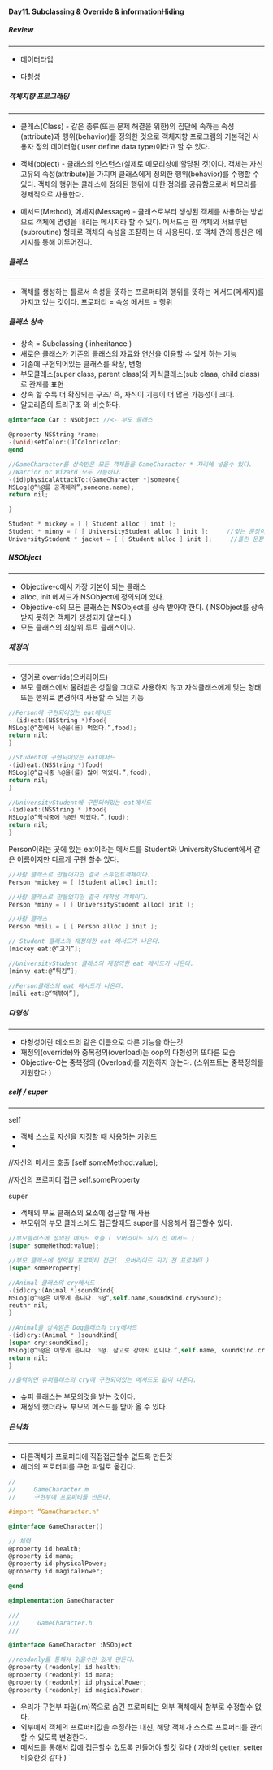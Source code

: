 #### **Day11. Subclassing & Override & informationHiding**

##### Review
***
- 데이터타입

- 다형성

##### 객체지향 프로그래밍
***
- 클래스(Class)  - 같은 종류(또는 문제 해결을 위한)의 집단에 속하는 속성(attribute)과 행위(behavior)를 정의한 것으로 객체지향 프로그램의 기본적인 사용자 정의 데이터형( user define data type)이라고 할 수 있다.

- 객체(object) - 클래스의 인스턴스(실제로 메모리상에 할당된 것)이다. 객체는 자신 고유의 속성(attribute)을 가지며 클래스에게 정의한 행위(behavior)를 수행할 수 있다. 객체의 행위는 클래스에 정의된 행위에 대한 정의를 공유함으로써 메모리를 경제적으로 사용한다.

- 메서드(Method), 메세지(Message) - 클래스로부터 생성된 객체를 사용하는 방법으로 객체에 명령을 내리는 메시지라 할 수 있다. 메서드는 한 객체의 서브루틴(subroutine) 형태로 객체의 속성을 조잗하는 데 사용된다. 또 객체 간의 통신은 메시지를 통해 이루어진다.

##### 클래스
***
- 객체를 생성하는 틀로서 속성을 뜻하는 프로퍼티와 행위를 뜻하는 메서드(메세지)를 가지고 있는 것이다.
프로퍼티 = 속성
메서드 = 행위

##### 클래스 상속

- 상속  = Subclassing ( inheritance )
- 새로운 클래스가 기존의 클래스의 자료와 연산을 이용할 수 있게 하는 기능
- 기존에 구현되어있는 클래스를 확장, 변형
- 부모클래스(super class, parent class)와 자식클래스(sub claaa, child class)로 관계를 표현
- 상속 할 수록 더 확장되는 구조/ 즉, 자식이 기능이 더 많은 가능성이 크다.
- 알고리즘의 트리구조 와 비슷하다.

```objectivec
@interface Car : NSObject //<- 부모 클래스

@property NSString *name;
-(void)setColor:(UIColor)color;
@end

//GameCharacter를 상속받은 모든 객체들을 GameCharacter * 자리에 넣을수 있다.
//Warrior or Wizard 모두 가능하다.
-(id)physicalAttackTo:(GameCharacter *)someone{
NSLog(@“%@를 공격해라”,someone.name);
return nil;

}

Student * mickey = [ [ Student alloc ] init ];
Student * minny = [ [ UniversityStudent alloc ] init ];     //맞는 문장이다. 모든대학생은 학생이다.
UniversityStudent * jacket = [ [ Student alloc ] init ];     //틀린 문장이다. 모든학생은 대학생이다.
```

##### NSObject
***
- Objective-c에서 가장 기본이 되는 클래스
- alloc, init 메서드가 NSObject에 정의되어 있다.
- Objective-c의 모든 클래스는 NSObject를 상속 받아야 한다. ( NSObject를 상속받지 못하면 객체가 생성되지 않는다.)
- 모든 클래스의 최상위 루트 클래스이다.

##### 재정의
***
- 영어로 override(오버라이드)
- 부모 클래스에서 물려받은 성질을 그대로 사용하지 않고 자식클래스에게 맞는 형태 또는 행위로 변경하여 사용할 수 있는 기능

```objectivec
//Person에 구현되어있는 eat메서드
- (id)eat:(NSString *)food{
NSLog(@“집에서 %@을(를) 먹었다.”,food);
return nil;
}

//Student에 구현되어있는 eat메서드
-(id)eat:(NSString *)food{
NSLog(@“급식중 %@을(를) 많이 먹었다.”,food);
return nil;
}

//UniversityStudent에 구현되어있는 eat메서드
-(id)eat:(NSString * )food{
NSLog(@“학식중에 %@만 먹었다.”,food);
return nil;
}
```

Person이라는 곳에 있는 eat이라는 메서드를 Student와 UniversityStudent에서 같은 이름이지만 다르게 구현 할수 있다.

```objectivec
//사람 클래스로 만들어지만 결국 스튜던트객체이다.
Person *mickey = [ [Student alloc] init];

//사람 클래스로 만들었지만 결국 대학생 객체이다.
Person *miny = [ [ UniversityStudent alloc] init ];

//사람 클래스
Person *mili = [ [ Person alloc ] init ];

// Student 클래스의 재정의한 eat 메서드가 나온다.
[mickey eat:@“고기”];

//UniversityStudent 클래스의 재정의한 eat 메서드가 나온다.
[minny eat:@“튀김”];

//Person클래스의 eat 메서드가 나온다.
[mili eat:@“떡볶이”];
```

#####  다형성
***
- 다형성이란 메소드의 같은 이름으로 다른 기능을 하는것
- 재정의(override)와 중복정의(overload)는 oop의 다형성의 또다른 모습
- Objective-C는 중복정의 (Overload)를 지원하지 않는다. (스위프트는 중복정의를 지원한다 )


##### self / super
***
self

- 객체 스스로 자신을 지징할 때 사용하는  키워드
- 
//자신의 메서드 호출
[self someMethod:value];

//자신의 프로퍼티 접근
self.someProperty

super

- 객체의 부모 클래스의 요소에 접근할 때 사용
- 부모위의 부모 클래스에도 접근할때도 super를 사용해서 접근할수 있다.

```objectivec
//부모클래스에 정의된 메서드 호출 ( 오버라이드 되기 전 메서드 )
[super someMethod:value];

//부모 클래스에 정의된 프로퍼티 접근(  오버라이드 되기 전 프로퍼티 )
[super.someProperty]

//Animal 클래스의 cry메서드
-(id)cry:(Animal *)soundKind{
NSLog(@“%@은 이렇게 웁니다. %@“,self.name,soundKind.crySound);
reutnr nil;
}

//Animal을 상속받은 Dog클래스의 cry메서드
-(id)cry:(Animal * )soundKind{
[super cry:soundKind];
NSLog(@“%@은 이렇게 웁니다. %@. 참고로 강아지 입니다.”,self.name, soundKind.crySound);
return nil;
}

//출력하면 슈퍼클래스의 cry에 구현되어있는 메서드도 같이 나온다.
```

- 슈퍼 클래스는 부모의것을 받는 것이다.
- 재정의 했더라도 부모의 메소드를 받아 올 수 있다.

##### 은닉화
***
- 다른객체가 프로퍼티에 직접접근할수 없도록 만든것
- 헤더의 프로터피를 구현 파일로 옮긴다.

```objectivec
//
//     GameCharacter.m
//     구현부에 프로퍼티를 만든다. 

#import “GameCharacter.h"

@interface GameCharacter()

// 체력
@property id health;
@property id mana;
@property id physicalPower;
@property id magicalPower;

@end

@implementation GameCharacter

///
///     GameCharacter.h
///

@interface GameCharacter :NSObject

//readonly를 통해서 읽을수만 있게 만든다. 
@property (readonly) id health;
@property (readonly) id mana;
@property (readonly) id physicalPower;
@property (readonly) id magicalPower;
````

- 우리가 구현부 파일(.m)쪽으로 숨긴 프로퍼티는 외부 객체에서 함부로 수정할수 없다.
- 외부에서 객체의 프로퍼티값을 수정하는 대신, 해당 객체가 스스로 프로퍼티를 관리할 수 있도록 변경한다.
- 메서드를 통해서 값에 접근할수 있도록 만들어야 할것 같다 ( 자바의  getter, setter 비슷한것 같다 )
`
